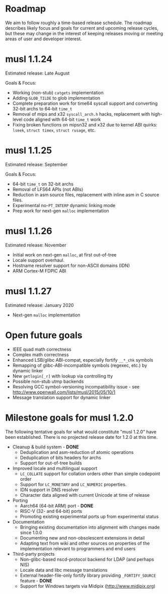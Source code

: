 # Roadmap

We aim to follow roughly a time-based release schedule. The roadmap describes likely
focus and goals for current and upcoming release cycles, but these may change in the
interest of keeping releases moving or meeting areas of user and developer interest.


# musl 1.1.24

Estimated release: Late August

Goals & Focus:

- Working (non-stub) `catgets` implementation
- Adding `GLOB_TILDE` to glob implementation
- Complete preparation work for time64 syscall support and converting
  32-bit archs to 64-bit `time_t`
- Removal of mips and x32 `syscall_arch.h` hacks, replacement with
  high-level code aligned with 64-bit `time_t` work
- Fixing broken functions on mipsn32 and x32 due to kernel ABI quirks:
  `lseek`, `struct timex`, `struct rusage`, etc.


# musl 1.1.25

Estimated release: September

Goals & Focus:

- 64-bit `time_t` on 32-bit archs
- Removal of LFS64 APIs (not ABIs)
- Reduction in asm source files, replacement with inline asm in C
  source files.
- Experimental no-`PT_INTERP` dynamic linking mode
- Prep work for next-gen `malloc` implementation


# musl 1.1.26

Estimated release: November

- Initial work on next-gen `malloc`, at first out-of-tree
- Locale support overhaul.
- Hostname resolver support for non-ASCII domains (IDN)
- ARM Cortex-M FDPIC ABI


# musl 1.1.27

Estimated release: January 2020

- Next-gen `malloc` implementation




# Open future goals

- IEEE quad math correctness
- Complex math correctness
- Enhanced LSB/glibc ABI-compat, especially fortify `__*_chk` symbols
- Remapping of glibc-ABI-incompatible symbols (regexec, etc.) by dynamic linker
- New `getlogin[_r]` with lookup via controlling tty
- Possible non-stub utmp backends
- Resolving GCC symbol-versioning incompatibility issue - see
  <http://www.openwall.com/lists/musl/2015/05/10/1>
- Message translation support for dynamic linker


# Milestone goals for musl 1.2.0

The following tentative goals for what would constitute "musl 1.2.0" have been
established. There is no projected release date for 1.2.0 at this time.

- Cleanup & build system - **DONE**
    - Deduplication and asm-reduction of atomic operations
    - Deduplication of bits headers for archs
    - Support for out-of-tree builds
- Improved locale and multilingual support
    - `LC_COLLATE` support for collation orders other than simple codepoint order
    - Support for `LC_MONETARY` and `LC_NUMERIC` properties.
    - IDN support in DNS resolver
    - Character data aligned with current Unicode at time of release
- Porting
    - Aarch64 (64-bit ARM) port - **DONE**
    - RISC-V (32- and 64-bit) ports
    - Promoting existing experimental ports up from experimental status
- Documentation
    - Bringing existing documentation into alignment with changes made since
      1.0.0
    - Documenting new and non-obsolescent extensions in detail
    - Adapting text from wiki and other sources on properties of the
      implementation relevant to programmers and end users
- Third-party projects
    - Non-glibc-based nscd-protocol backend for LDAP (and perhaps NIS)
    - Locale data and libc message translations
    - External header-file-only fortify library providing `_FORTIFY_SOURCE`
      feature - **DONE**
    - Support for Windows targets via Midipix (<http://www.midipix.org>)
